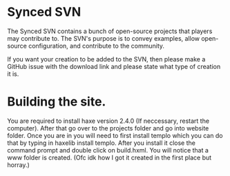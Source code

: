 # Synced SVN
The Synced SVN contains a bunch of open-source projects that players may contribute to.
The SVN's purpose is to convey examples, allow open-source configuration, and contribute to the community.

If you want your creation to be added to the SVN, then please make a GitHub issue with the download link 
and please state what type of creation it is.

# Building the site.
You are required to install haxe version 2.4.0 (If neccessary, restart the computer). After that go over to the projects folder and go into website folder. Once you are in you will need to first install templo which you can do that by typing in haxelib install templo. After you install it close the command prompt and double click on build.hxml. You will notice that a www folder is created. (Ofc idk how I got it created in the first place but horray.)
